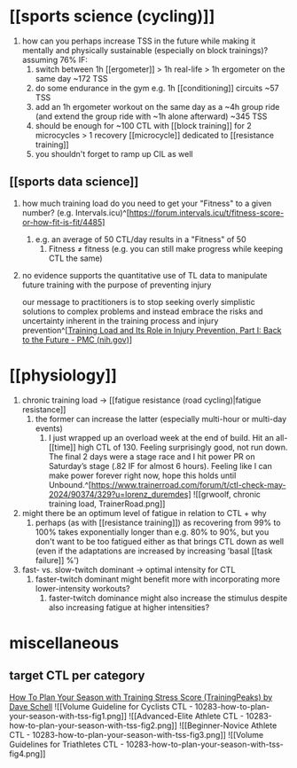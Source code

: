 # [[sports science (cycling)]]
1. how can you perhaps increase TSS in the future while making it mentally and physically sustainable (especially on block trainings)? assuming 76% IF:
	1. switch between 1h [[ergometer]] > 1h real-life > 1h ergometer on the same day ~172 TSS
	2. do some endurance in the gym e.g. 1h [[conditioning]] circuits ~57 TSS
	3. add an 1h ergometer workout on the same day as a ~4h group ride (and extend the group ride with ~1h alone afterward) ~345 TSS
	4. should be enough for ~100 CTL with [[block training]] for 2 microcycles > 1 recovery [[microcycle]] dedicated to [[resistance training]]
	5. you shouldn't forget to ramp up CIL as well

## [[sports data science]]
1. how much training load do you need to get your "Fitness" to a given number? (e.g. Intervals.icu)^[https://forum.intervals.icu/t/fitness-score-or-how-fit-is-fit/4485]
	1. e.g. an average of 50 CTL/day results in a "Fitness" of 50
		1. Fitness ≠ fitness (e.g. you can still make progress while keeping CTL the same)
2. no evidence supports the quantitative use of TL data to manipulate future training with the purpose of preventing injury
   
   our message to practitioners is to stop seeking overly simplistic solutions to complex problems and instead embrace the risks and uncertainty inherent in the training process and injury prevention^[[Training Load and Its Role in Injury Prevention, Part I: Back to the Future - PMC (nih.gov)](https://www.ncbi.nlm.nih.gov/pmc/articles/PMC7534945/)]

# [[physiology]]
1. chronic training load → [[fatigue resistance (road cycling)|fatigue resistance]]
	1. the former can increase the latter (especially multi-hour or multi-day events)
		1. I just wrapped up an overload week at the end of build. Hit an all-[[time]] high CTL of 130. Feeling surprisingly good, not run down. The final 2 days were a stage race and I hit power PR on Saturday’s stage (.82 IF for almost 6 hours). Feeling like I can make power forever right now, hope this holds until Unbound.^[https://www.trainerroad.com/forum/t/ctl-check-may-2024/90374/329?u=lorenz_duremdes] ![[grwoolf, chronic training load, TrainerRoad.png]]
2. might there be an optimum level of fatigue in relation to CTL + why
	1. perhaps (as with [[resistance training]]) as recovering from 99% to 100% takes exponentially longer than e.g. 80% to 90%, but you don't want to be too fatigued either as that brings CTL down as well (even if the adaptations are increased by increasing 'basal [[task failure]] %')
3. fast- vs. slow-twitch dominant → optimal intensity for CTL
	1. faster-twitch dominant might benefit more with incorporating more lower-intensity workouts?
		1. faster-twitch dominance might also increase the stimulus despite also increasing fatigue at higher intensities?

# miscellaneous
## target CTL per category
[How To Plan Your Season with Training Stress Score (TrainingPeaks) by Dave Schell](https://www.trainingpeaks.com/learn/articles/how-to-plan-your-season-with-training-stress-score/)
![[Volume Guideline for Cyclists CTL - 10283-how-to-plan-your-season-with-tss-fig1.png]]
![[Advanced-Elite Athlete CTL - 10283-how-to-plan-your-season-with-tss-fig2.png]]
![[Beginner-Novice Athlete CTL - 10283-how-to-plan-your-season-with-tss-fig3.png]]
![[Volume Guidelines for Triathletes CTL - 10283-how-to-plan-your-season-with-tss-fig4.png]]